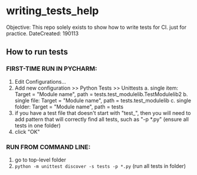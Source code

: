# writing_tests_help
Objective: This repo solely exists to show how to write tests for CI. just for practice.
DateCreated: 190113

## How to run tests

### FIRST-TIME RUN IN PYCHARM:
1. Edit Configurations...
2. Add new configuration >> Python Tests >> Unittests
    a. single item: Target = "Module name", path = tests.test_modulelib.TestModulelib2
    b. single file: Target = "Module name", path = tests.test_modulelib
    c. single folder: Target = "Module name", path = tests
3. if you have a test file that doesn't start with "test_", then you will need to add pattern that 
    will correctly find all tests, such as "-p *.py" (ensure all tests in one folder) 
4. click "OK"

### RUN FROM COMMAND LINE:
1. go to top-level folder
2. `python -m unittest discover -s tests -p *.py` (run all tests in folder)

